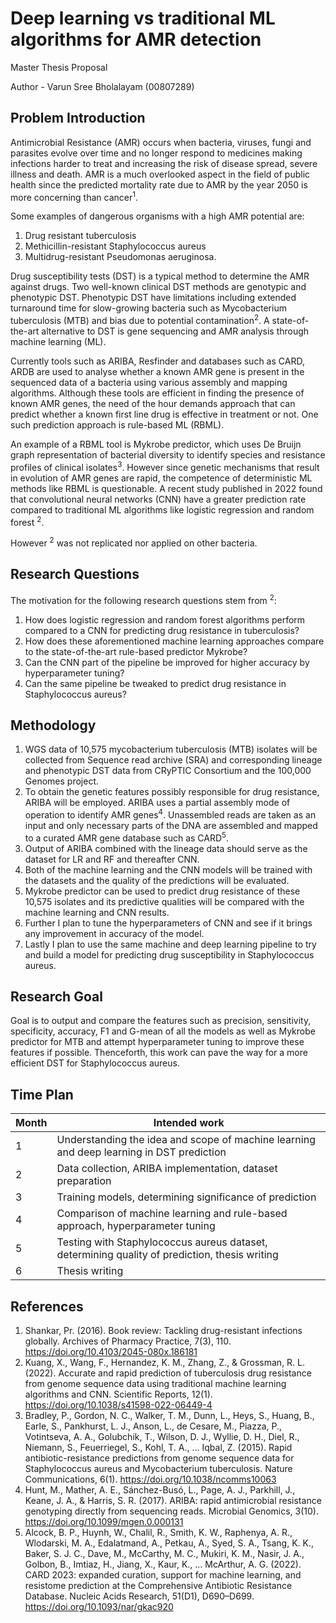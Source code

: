 # Deep learning vs traditional ML algorithms for AMR detection

Master Thesis Proposal

Author - Varun Sree Bholalayam (00807289)


## Problem Introduction

Antimicrobial Resistance (AMR) occurs when bacteria, viruses, fungi and parasites evolve over time and no longer respond to medicines making infections harder to treat and increasing the risk of disease spread, severe illness and death. AMR is a much overlooked aspect in the field of public health since the predicted mortality rate due to AMR by the year 2050 is more concerning than cancer<sup>1</sup>.

Some examples of dangerous organisms with a high AMR potential are:

1. Drug resistant tuberculosis
2. Methicillin-resistant Staphylococcus aureus
3. Multidrug-resistant Pseudomonas aeruginosa.

Drug susceptibility tests (DST) is a typical method to determine the AMR against drugs. Two well-known clinical DST methods are genotypic and phenotypic DST. Phenotypic DST have limitations including extended turnaround time for slow-growing bacteria such as Mycobacterium tuberculosis (MTB) and bias due to potential contamination<sup>2</sup>. A state-of-the-art alternative to DST is gene sequencing and AMR analysis through machine learning (ML).

Currently tools such as ARIBA, Resfinder and databases such as CARD, ARDB are used to analyse whether a known AMR gene is present in the sequenced data of a bacteria using various assembly and mapping algorithms. Although these tools are efficient in finding the presence of known AMR genes, the need of the hour demands approach that can predict whether a known first line drug is effective in treatment or not. One such prediction approach is rule-based ML (RBML).

An example of a RBML tool is Mykrobe predictor, which uses De Bruijn graph representation of bacterial diversity to identify species and resistance profiles of clinical isolates<sup>3</sup>. However since genetic mechanisms that result in evolution of AMR genes are rapid, the competence of deterministic ML methods like RBML is questionable. A recent study published in 2022 found that convolutional neural networks (CNN) have a greater prediction rate compared to traditional ML algorithms like logistic regression and random forest <!--including RBML?--><sup>2</sup>.

However <sup>2</sup> was not replicated nor applied on other bacteria.

## Research Questions

The motivation for the following research questions stem from <sup>2</sup>:

1. How does logistic regression and random forest algorithms perform compared to a CNN for predicting drug resistance in tuberculosis? <!-- this is the same question in the research paper, isn't it? If yes, then write that you want to replicate the results and then later apply the method on Staphy. aur.-->
2. How does these aforementioned machine learning approaches compare to the state-of-the-art rule-based predictor Mykrobe?
3. Can the CNN part of the pipeline be improved for higher accuracy by hyperparameter tuning?
4. Can the same pipeline be tweaked to predict drug resistance in Staphylococcus aureus?


## Methodology

1. WGS data of 10,575 mycobacterium tuberculosis (MTB) isolates will be collected from Sequence read archive (SRA) and corresponding lineage and phenotypic DST data from CRyPTIC Consortium and the 100,000 Genomes project.
2. To obtain the  genetic features possibly responsible for drug resistance, ARIBA will be employed. ARIBA uses a partial assembly mode of operation to identify AMR genes<sup>4</sup>. Unassembled reads are taken as an input and only necessary parts of the DNA are assembled and mapped to a curated AMR gene database such as CARD<sup>5</sup>. 
3. Output of ARIBA  combined with the lineage data should serve as the dataset for LR and RF and thereafter CNN.
4. Both of the machine learning and the CNN models will be trained with the datasets and the quality of the predictions will be evaluated.
5. Mykrobe predictor can be used to predict drug resistance of these 10,575 isolates and its predictive qualities will be compared with the machine learning and CNN results.
6. Further I plan to tune the hyperparameters of CNN and see if it brings any improvement in accuracy of the model.
7. Lastly I plan to use the same machine and deep learning pipeline to try and build a model for predicting drug susceptibility in Staphylococcus aureus.


## Research Goal

Goal is to output and compare the features such as precision, sensitivity, specificity, accuracy, F1 and G-mean of all the models as well as Mykrobe predictor for MTB and attempt hyperparameter tuning to improve these features if possible. Thenceforth, this work can pave the way for a more efficient DST for Staphylococcus aureus.


## Time Plan

| Month | Intended work |
| --- | --- |
| 1 | Understanding the idea and scope of machine learning and deep learning in DST prediction|
| 2 | Data collection, ARIBA implementation, dataset preparation |
| 3 | Training models, determining significance of prediction |
| 4 | Comparison of machine learning and rule-based approach, hyperparameter tuning |
| 5 | Testing with Staphylococcus aureus dataset, determining quality of prediction, thesis writing |
| 6 | Thesis writing |


## References

1. Shankar, Pr. (2016). Book review: Tackling drug-resistant infections globally. Archives of Pharmacy Practice, 7(3), 110. https://doi.org/10.4103/2045-080x.186181
2. Kuang, X., Wang, F., Hernandez, K. M., Zhang, Z., & Grossman, R. L. (2022). Accurate and rapid prediction of tuberculosis drug resistance from genome sequence data using traditional machine learning algorithms and CNN. Scientific Reports, 12(1). https://doi.org/10.1038/s41598-022-06449-4
3. Bradley, P., Gordon, N. C., Walker, T. M., Dunn, L., Heys, S., Huang, B., Earle, S., Pankhurst, L. J., Anson, L., de Cesare, M., Piazza, P., Votintseva, A. A., Golubchik, T., Wilson, D. J., Wyllie, D. H., Diel, R., Niemann, S., Feuerriegel, S., Kohl, T. A., … Iqbal, Z. (2015). Rapid antibiotic-resistance predictions from genome sequence data for Staphylococcus aureus and Mycobacterium tuberculosis. Nature Communications, 6(1). https://doi.org/10.1038/ncomms10063
4. Hunt, M., Mather, A. E., Sánchez-Busó, L., Page, A. J., Parkhill, J., Keane, J. A., & Harris, S. R. (2017). ARIBA: rapid antimicrobial resistance genotyping directly from sequencing reads. Microbial Genomics, 3(10). https://doi.org/10.1099/mgen.0.000131
5. Alcock, B. P., Huynh, W., Chalil, R., Smith, K. W., Raphenya, A. R., Wlodarski, M. A., Edalatmand, A., Petkau, A., Syed, S. A., Tsang, K. K., Baker, S. J. C., Dave, M., McCarthy, M. C., Mukiri, K. M., Nasir, J. A., Golbon, B., Imtiaz, H., Jiang, X., Kaur, K., … McArthur, A. G. (2022). CARD 2023: expanded curation, support for machine learning, and resistome prediction at the Comprehensive Antibiotic Resistance Database. Nucleic Acids Research, 51(D1), D690–D699. https://doi.org/10.1093/nar/gkac920
